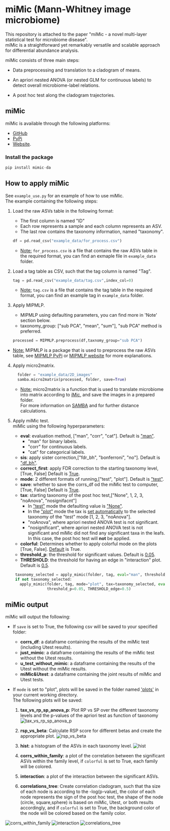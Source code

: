 # miMic (Mann-Whitney image microbiome) 

This repository is attached to the paper "miMic - a novel multi-layer statistical test for microbiome disease".    
miMic is a straightforward yet remarkably versatile and scalable approach for differential abundance analysis.

miMic consists of three main steps:

- Data preprocessing and translation to a cladogram of means.

-  An apriori nested ANOVA (or nested GLM for continuous labels) to detect overall microbiome-label relations.

-  A post hoc test along the cladogram trajectories.


##  miMic

miMic is available through the following platforms:
- [GitHub](https://github.com/oshritshtossel/miMic) 
- [PyPi](https://pypi.org/project/mimic-da/)
- [Website](https://micros.math.biu.ac.il/).

### Install the package
```python
pip install mimic-da
```
##  How to apply miMic 
See `example_use.py` for an example of how to use miMic.  
The example containing the following steps:

1. Load the raw ASVs table in the following format:    
   - The first column is named "ID"
   - Each row represents a sample and each column represents an ASV.  
   - The last row contains the taxonomy information, named "taxonomy".

    ```python
    df = pd.read_csv("example_data/for_process.csv")
    ```
   - <u>Note:</u> `for_process.csv` is a file that contains the raw ASVs table in the required format, you can find an exmaple file in `example_data` folder.


3. Load a tag table as CSV, such that the tag column is named "Tag".

      ```python
    tag = pd.read_csv("example_data/tag.csv",index_col=0)
      ```
   - <u>Note:</u>  `tag.csv` is a file that contains the tag table in the required format, you can find an example tag in `example_data` folder.


3. Apply MIPMLP.
   - MIPMLP using defaulting parameters, you can find more in 'Note' section below.
   - taxonomy_group: ["sub PCA", "mean", "sum"], "sub PCA" method is preferred.

   ```python
   processed = MIPMLP.preprocess(df,taxnomy_group="sub PCA")
   ```
  - <u>Note:</u>  MIPMLP is a package that is used to preprocess the raw ASVs table, see [MIPMLP PyPi](https://pypi.org/project/MIPMLP/) or [MIPMLP website](https://mip-mlp.math.biu.ac.il/Home) for more explanations.
     

4. Apply micro2matrix.

      ```python
        folder = "example_data/2D_images"
        samba.micro2matrix(processed, folder, save=True)
    ```
   - <u>Note:</u> micro2matrix is a function that is used to translate microbiome into matrix according to [iMic](https://www.tandfonline.com/doi/full/10.1080/19490976.2023.2224474), and save the images in a prepared folder.   
     For more information on [SAMBA](https://github.com/oshritshtossel/SAMBA) and for further distance calculations.


5. Apply miMic test.   
   miMic using the following hyperparameters:   
    - **eval**: evaluation method, ["man", "corr", "cat"]. Default is <u>"man"</u>.
      - "man" for binary labels.
      - "corr" for continuous labels.
      - "cat" for categorical labels.
    - **sis**: apply sister correction,["fdr_bh", "bonferroni", "no"]. Default is <u>"df_bh"</u>.
    - **correct_first**: apply FDR correction to the starting taxonomy level,[True, False] Default is <u>True</u>.
    - **mode**: 2 different formats of running,["test", "plot"]. Default is <u>"test"</u>.
    - **save**: whether to save the corrs_df od the miMic test to computer,[True, False] Default is <u>True</u>.
    - **tax**: starting taxonomy of the post hoc test,["None", 1, 2, 3, "noAnova", "nosignifacnt"]   
      - In <u>"test"</u> mode the defaulting value is <u>"None"</u>. 
      - In the <u>"plot"</u> mode the tax is <u>set automatically</u> to the selected taxonomy of the "test" mode [1, 2, 3, "noAnova"].
      - "noAnova", where apriori nested ANOVA test is not significant.
      - "nosignificant", where apriori nested ANOVA test is not significant and miMic did not find any significant taxa in the leafs. In this case, the post hoc test will **not** be applied.
    - **colorful**: Determines whether to apply colorful mode on the plots [True, False]. <u>Default</u> is True.
    - **threshold_p**: the threshold for significant values. Default is <u>0.05</u>.
    - **THRESHOLD**: the threshold for having an edge in "interaction" plot. Default is <u>0.5</u>.

     ```python
      taxonomy_selected = apply_mimic(folder, tag, eval="man", threshold_p=0.05, save=True)
      if not taxonomy_selected:
        apply_mimic(folder, tag, mode="plot", tax=taxonomy_selected, eval="man", sis='fdr_bh', save=False,
                    threshold_p=0.05, THRESHOLD_edge=0.5)
   ```
##  miMic output
miMic will output the following:

- If `save` is set to True, the following csv will be saved to your specified folder:
  - **corrs_df**: a dataframe containing the results of the miMic test (including Utest results).
  - **just_mimic**: a dataframe containing the results of the miMic test without the Utest results.
  - **u_test_without_mimic**: a dataframe containing the results of the Utest without the miMic results.
  - **miMic&Utest**: a dataframe containing the joint results of miMic and Utest tests.


- If `mode` is set to "plot", plots will be saved in the folder named <u>'plots'</u> in your current working directory.    
The following plots will be saved:
   1.  **tax_vs_rp_sp_anova_p**: Plot RP vs SP over the different taxonomy levels and the p-values of the apriori test as function of taxonomy
  ![tax_vs_rp_sp_anova_p](https://github.com/oshritshtossel/miMic/blob/master/plots/tax_vs_rp_sp_anova_p.png)

   2. **rsp_vs_beta**: Calculate RSP score for different betas and create the appropriate plot.
  ![rsp_vs_beta](https://github.com/oshritshtossel/miMic/blob/master/plots/rsp_vs_beta.png)

   3. **hist**: a histogram of the ASVs in each taxonomy level.
  ![hist](https://github.com/oshritshtossel/miMic/blob/master/plots/hist.png)

   4. **corrs_within_family**: a plot of the correlation between the significant ASVs within the family level, if `colorful` is set to True, each family will be colored.  
   5. **interaction**: a plot of the interaction between the significant ASVs.
   6. **correlations_tree**: Create correlation cladogram, such that tha size of each node is according to the -log(p-value), the color of 
       each node represents the sign of the post hoc test, the shape of the node (circle, square,sphere) is based on 
       miMic, Utest, or both results accordingly, and if `colorful` is set to True, the background color of the node will be colored based on the family color. 

![corrs_within_family](https://github.com/oshritshtossel/miMic/blob/master/plots/corrs_within_family.png)
![interaction](https://github.com/oshritshtossel/miMic/blob/master/plots/interaction.png)
![correlations_tree](https://github.com/oshritshtossel/miMic/blob/master/plots/correlations_tree.png)





 
   
   
